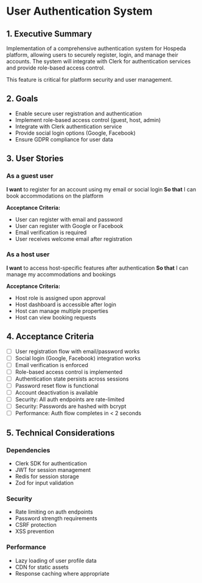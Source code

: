 # User Authentication System

## 1. Executive Summary

Implementation of a comprehensive authentication system for Hospeda platform, allowing users to securely register, login, and manage their accounts. The system will integrate with Clerk for authentication services and provide role-based access control.

This feature is critical for platform security and user management.

## 2. Goals

- Enable secure user registration and authentication
- Implement role-based access control (guest, host, admin)
- Integrate with Clerk authentication service
- Provide social login options (Google, Facebook)
- Ensure GDPR compliance for user data

## 3. User Stories

### As a guest user

**I want** to register for an account using my email or social login
**So that** I can book accommodations on the platform

**Acceptance Criteria:**

- User can register with email and password
- User can register with Google or Facebook
- Email verification is required
- User receives welcome email after registration

### As a host user

**I want** to access host-specific features after authentication
**So that** I can manage my accommodations and bookings

**Acceptance Criteria:**

- Host role is assigned upon approval
- Host dashboard is accessible after login
- Host can manage multiple properties
- Host can view booking requests

## 4. Acceptance Criteria

- [ ] User registration flow with email/password works
- [ ] Social login (Google, Facebook) integration works
- [ ] Email verification is enforced
- [ ] Role-based access control is implemented
- [ ] Authentication state persists across sessions
- [ ] Password reset flow is functional
- [ ] Account deactivation is available
- [ ] Security: All auth endpoints are rate-limited
- [ ] Security: Passwords are hashed with bcrypt
- [ ] Performance: Auth flow completes in < 2 seconds

## 5. Technical Considerations

### Dependencies

- Clerk SDK for authentication
- JWT for session management
- Redis for session storage
- Zod for input validation

### Security

- Rate limiting on auth endpoints
- Password strength requirements
- CSRF protection
- XSS prevention

### Performance

- Lazy loading of user profile data
- CDN for static assets
- Response caching where appropriate
